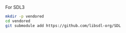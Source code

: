 For SDL3

```bash
mkdir -p vendored
cd vendored
git submodule add https://github.com/libsdl-org/SDL
```

